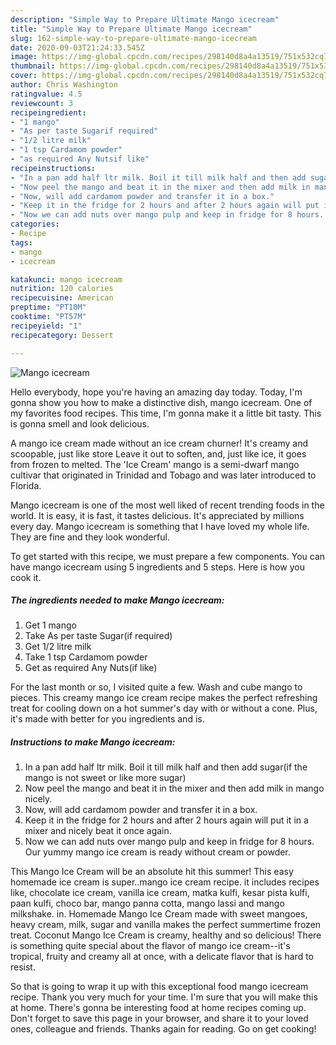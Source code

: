 ```yaml
---
description: "Simple Way to Prepare Ultimate Mango icecream"
title: "Simple Way to Prepare Ultimate Mango icecream"
slug: 162-simple-way-to-prepare-ultimate-mango-icecream
date: 2020-09-03T21:24:33.545Z
image: https://img-global.cpcdn.com/recipes/298140d8a4a13519/751x532cq70/mango-icecream-recipe-main-photo.jpg
thumbnail: https://img-global.cpcdn.com/recipes/298140d8a4a13519/751x532cq70/mango-icecream-recipe-main-photo.jpg
cover: https://img-global.cpcdn.com/recipes/298140d8a4a13519/751x532cq70/mango-icecream-recipe-main-photo.jpg
author: Chris Washington
ratingvalue: 4.5
reviewcount: 3
recipeingredient:
- "1 mango"
- "As per taste Sugarif required"
- "1/2 litre milk"
- "1 tsp Cardamom powder"
- "as required Any Nutsif like"
recipeinstructions:
- "In a pan add half ltr milk. Boil it till milk half and then add sugar(if the mango is not sweet or like more sugar)"
- "Now peel the mango and beat it in the mixer and then add milk in mango nicely."
- "Now, will add cardamom powder and transfer it in a box."
- "Keep it in the fridge for 2 hours and after 2 hours again will put it in a mixer and nicely beat it once again."
- "Now we can add nuts over mango pulp and keep in fridge for 8 hours. Our yummy mango ice cream is ready without cream or powder."
categories:
- Recipe
tags:
- mango
- icecream

katakunci: mango icecream 
nutrition: 120 calories
recipecuisine: American
preptime: "PT10M"
cooktime: "PT57M"
recipeyield: "1"
recipecategory: Dessert

---
```



![Mango icecream](https://img-global.cpcdn.com/recipes/298140d8a4a13519/751x532cq70/mango-icecream-recipe-main-photo.jpg)

Hello everybody, hope you're having an amazing day today. Today, I'm gonna show you how to make a distinctive dish, mango icecream. One of my favorites food recipes. This time, I'm gonna make it a little bit tasty. This is gonna smell and look delicious.

A mango ice cream made without an ice cream churner! It&#39;s creamy and scoopable, just like store Leave it out to soften, and, just like ice, it goes from frozen to melted. The &#39;Ice Cream&#39; mango is a semi-dwarf mango cultivar that originated in Trinidad and Tobago and was later introduced to Florida.

Mango icecream is one of the most well liked of recent trending foods in the world. It is easy, it is fast, it tastes delicious. It's appreciated by millions every day. Mango icecream is something that I have loved my whole life. They are fine and they look wonderful.


To get started with this recipe, we must prepare a few components. You can have mango icecream using 5 ingredients and 5 steps. Here is how you cook it.

<!--inarticleads1-->

##### The ingredients needed to make Mango icecream:

1. Get 1 mango
1. Take As per taste Sugar(if required)
1. Get 1/2 litre milk
1. Take 1 tsp Cardamom powder
1. Get as required Any Nuts(if like)


For the last month or so, I visited quite a few. Wash and cube mango to pieces. This creamy mango ice cream recipe makes the perfect refreshing treat for cooling down on a hot summer&#39;s day with or without a cone. Plus, it&#39;s made with better for you ingredients and is. 

<!--inarticleads2-->

##### Instructions to make Mango icecream:

1. In a pan add half ltr milk. Boil it till milk half and then add sugar(if the mango is not sweet or like more sugar)
1. Now peel the mango and beat it in the mixer and then add milk in mango nicely.
1. Now, will add cardamom powder and transfer it in a box.
1. Keep it in the fridge for 2 hours and after 2 hours again will put it in a mixer and nicely beat it once again.
1. Now we can add nuts over mango pulp and keep in fridge for 8 hours. Our yummy mango ice cream is ready without cream or powder.


This Mango Ice Cream will be an absolute hit this summer! This easy homemade ice cream is super..mango ice cream recipe. it includes recipes like, chocolate ice cream, vanilla ice cream, matka kulfi, kesar pista kulfi, paan kulfi, choco bar, mango panna cotta, mango lassi and mango milkshake. in. Homemade Mango Ice Cream made with sweet mangoes, heavy cream, milk, sugar and vanilla makes the perfect summertime frozen treat. Coconut Mango Ice Cream is creamy, healthy and so delicious! There is something quite special about the flavor of mango ice cream--it&#39;s tropical, fruity and creamy all at once, with a delicate flavor that is hard to resist. 

So that is going to wrap it up with this exceptional food mango icecream recipe. Thank you very much for your time. I'm sure that you will make this at home. There's gonna be interesting food at home recipes coming up. Don't forget to save this page in your browser, and share it to your loved ones, colleague and friends. Thanks again for reading. Go on get cooking!
